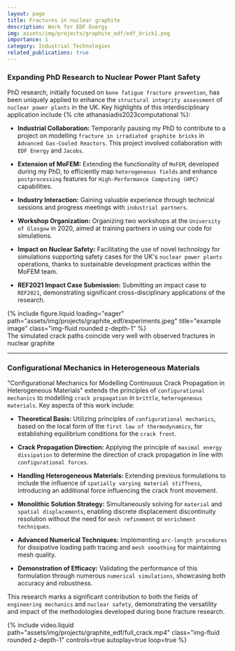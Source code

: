 ```yaml
---
layout: page
title: Fractures in nuclear graphite
description: Work for EDF Energy
img: assets/img/projects/graphite_edf/edf_brick1.png
importance: 1
category: Industrial Technologies
related_publications: true
---
```


<!-- 
    Although my PhD research was focused on bone fatigue fracture prevention, it has turned into contribution to assessing the structural integrity of nuclear power plants in the UK. I paused my PhD for three months to support project on modelling of fracture in irradiated graphite bricks in Advanced Gas-Cooled Reactors in collaboration with industrial partners (EDF Energy and Jacobs). I was responsible for extending the functionality of MoFEM to efficiently map the heterogeneous fields and improve the postprocessing, to enhance the code’s HPC capabilities. Furthermore, I gained experience in interaction with the industry through numerous technical sessions and progress meetings. I contributed to organisation of the two workshops at UofG in 2020 aimed at advising our partners in performing simulations using our code. Thanks to sustainable development practices adopted in the MoFEM team, our industrial partners were able to use novel technology to perform simulations required to support safety cases for the UK nuclear power plants’ operations. This work led to the submission of an impact case to REF2021 (The Research Excellence Framework).  
-->


### Expanding PhD Research to Nuclear Power Plant Safety

PhD research, initially focused on `bone fatigue fracture prevention`, has been uniquely applied to enhance the `structural integrity assessment` of `nuclear power plants` in the UK. Key highlights of this interdisciplinary application include {% cite athanasiadis2023computational %}:

- **Industrial Collaboration:** Temporarily pausing my PhD to contribute to a project on modelling `fracture in irradiated graphite bricks` in `Advanced Gas-Cooled Reactors`. This project involved collaboration with `EDF Energy` and `Jacobs`.

- **Extension of MoFEM:** Extending the functionality of `MoFEM`, developed during my PhD, to efficiently map `heterogeneous fields` and enhance `postprocessing` features for `High-Performance Computing (HPC)` capabilities.

- **Industry Interaction:** Gaining valuable experience through technical sessions and progress meetings with `industrial partners`.

- **Workshop Organization:** Organizing two workshops at the `University of Glasgow` in 2020, aimed at training partners in using our code for simulations.

- **Impact on Nuclear Safety:** Facilitating the use of novel technology for simulations supporting safety cases for the UK's `nuclear power plants` operations, thanks to sustainable development practices within the MoFEM team.

- **REF2021 Impact Case Submission:** Submitting an impact case to `REF2021`, demonstrating significant cross-disciplinary applications of the research.


<div class="row">
    <div class="col-sm mt-3 mt-md-0">
        {% include figure.liquid loading="eager" path="assets/img/projects/graphite_edf/experiments.jpeg" title="example image" class="img-fluid rounded z-depth-1" %}
    </div>
</div>
<div class="caption">
    The simulated crack paths coincide very well with observed fractures in nuclear graphite
</div>


---

### Configurational Mechanics in Heterogeneous Materials

"Configurational Mechanics for Modelling Continuous Crack Propagation in Heterogeneous Materials" extends the principles of `configurational mechanics` to modelling `crack propagation` in `brittle`, `heterogeneous materials`. Key aspects of this work include:

- **Theoretical Basis:** Utilizing principles of `configurational mechanics`, based on the local form of the `first law of thermodynamics`, for establishing equilibrium conditions for the `crack front`.

- **Crack Propagation Direction:** Applying the principle of `maximal energy dissipation` to determine the direction of crack propagation in line with `configurational forces`.

- **Handling Heterogeneous Materials:** Extending previous formulations to include the influence of `spatially varying material stiffness`, introducing an additional force influencing the crack front movement.

- **Monolithic Solution Strategy:** Simultaneously solving for `material` and `spatial displacements`, enabling discrete displacement discontinuity resolution without the need for `mesh refinement` or `enrichment techniques`.

- **Advanced Numerical Techniques:** Implementing `arc-length procedures` for dissipative loading path tracing and `mesh smoothing` for maintaining mesh quality.

- **Demonstration of Efficacy:** Validating the performance of this formulation through numerous `numerical simulations`, showcasing both accuracy and robustness.

This research marks a significant contribution to both the fields of `engineering mechanics` and `nuclear safety`, demonstrating the versatility and impact of the methodologies developed during bone fracture research.


<div class="row mt-3">
    <div class="col-sm mt-3 mt-md-0">
        {% include video.liquid path="assets/img/projects/graphite_edf/full_crack.mp4" class="img-fluid rounded z-depth-1" controls=true autoplay=true loop=true %}
    </div>
</div>


